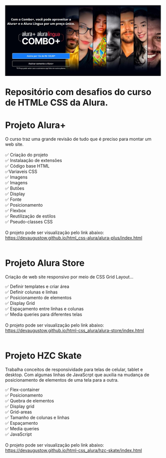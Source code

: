 <h1>
    <img src="imgReadme/img.jpg">
    <p>Repositório com desafios do curso de HTMLe CSS da Alura.</P>
</h1>

# Projeto Alura+
O curso traz uma grande revisão de tudo que é preciso para montar um web site.<br><br>
✅ Criação do projeto<br>
✅ Instalaação de extensões<br>
✅ Código base HTML<br>
✅Variaveis CSS<br>
✅ Imagens<br>
✅ Imagens<br>
✅ Butões<br>
✅ Display<br>
✅ Fonte<br>
✅ Posicionamento<br>
✅ Flexbox<br>
✅ Reutilização de estilos<br>
✅ Pseudo-classes CSS<br><br>
O projeto pode ser visualização pelo link abaixo:<br>
https://devaugustow.github.io/html_css-alura/alura-plus/index.html<br><br>

# Projeto Alura Store
Criação de  web site responsivo por meio de CSS Grid Layout...<br>

✅ Definir templates e criar área<br>
✅ Definir colunas e linhas<br>
✅ Posicionamento de elementos<br>
✅ Display Grid<br>
✅ Espaçamento entre linhas e colunas<br>
✅ Media queries para diferentes telas<br><br>
O projeto pode ser visualização pelo link abaixo:<br>
https://devaugustow.github.io/html-css_alura/alura-store/index.html<br><br>

# Projeto HZC Skate
Trabalha conceitos de responsividade para telas de celular, tablet e desktop. Com algumas linhas de JavaScrpt que auxilia na mudança de posicionamento de elementos de uma tela para a outra.<br>

✅ Flex-container<br>
✅ Posicionamento<br>
✅ Quebra de elementos<br>
✅ Display grid<br>
✅ Grid-areas<br>
✅ Tamanho de colunas e linhas<br>
✅ Espaçamento<br>
✅ Media queries<br>
✅ JavaScript<br><br>
O projeto pode ser visualização pelo link abaixo:<br>
https://devaugustow.github.io/html-css_alura/hzc-skate/index.html
